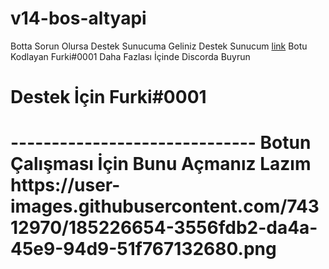 # v14-bos-altyapi
Botta Sorun Olursa Destek Sunucuma Geliniz
Destek Sunucum [link](https://discord.gg/WRmfy54p4V)
Botu Kodlayan Furki#0001
Daha Fazlası İçinde Discorda Buyrun
<h1>Destek İçin Furki#0001<h1>
  ------------------------------
<h>Botun Çalışması İçin Bunu Açmanız Lazım <h>
<image>https://user-images.githubusercontent.com/74312970/185226654-3556fdb2-da4a-45e9-94d9-51f767132680.png</image>

